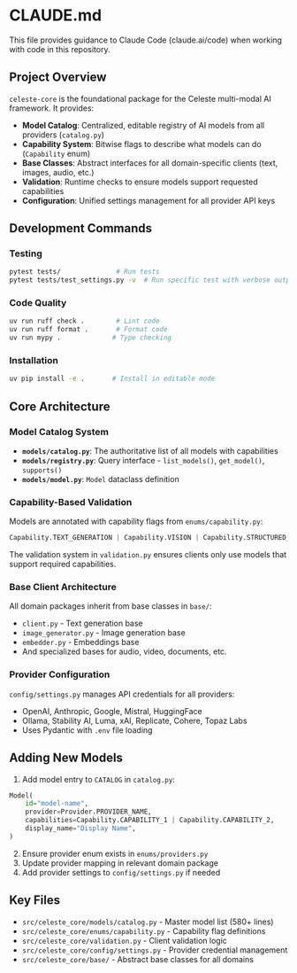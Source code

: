 # CLAUDE.md

This file provides guidance to Claude Code (claude.ai/code) when working with code in this repository.

## Project Overview

`celeste-core` is the foundational package for the Celeste multi-modal AI framework. It provides:

- **Model Catalog**: Centralized, editable registry of AI models from all providers (`catalog.py`)
- **Capability System**: Bitwise flags to describe what models can do (`Capability` enum)
- **Base Classes**: Abstract interfaces for all domain-specific clients (text, images, audio, etc.)
- **Validation**: Runtime checks to ensure models support requested capabilities
- **Configuration**: Unified settings management for all provider API keys

## Development Commands

### Testing
```bash
pytest tests/              # Run tests
pytest tests/test_settings.py -v  # Run specific test with verbose output
```

### Code Quality
```bash
uv run ruff check .        # Lint code
uv run ruff format .       # Format code
uv run mypy .             # Type checking
```

### Installation
```bash
uv pip install -e .       # Install in editable mode
```

## Core Architecture

### Model Catalog System
- **`models/catalog.py`**: The authoritative list of all models with capabilities
- **`models/registry.py`**: Query interface - `list_models()`, `get_model()`, `supports()`
- **`models/model.py`**: `Model` dataclass definition

### Capability-Based Validation
Models are annotated with capability flags from `enums/capability.py`:
```python
Capability.TEXT_GENERATION | Capability.VISION | Capability.STRUCTURED_OUTPUT
```

The validation system in `validation.py` ensures clients only use models that support required capabilities.

### Base Client Architecture
All domain packages inherit from base classes in `base/`:
- `client.py` - Text generation base
- `image_generator.py` - Image generation base
- `embedder.py` - Embeddings base
- And specialized bases for audio, video, documents, etc.

### Provider Configuration
`config/settings.py` manages API credentials for all providers:
- OpenAI, Anthropic, Google, Mistral, HuggingFace
- Ollama, Stability AI, Luma, xAI, Replicate, Cohere, Topaz Labs
- Uses Pydantic with `.env` file loading

## Adding New Models

1. Add model entry to `CATALOG` in `catalog.py`:
```python
Model(
    id="model-name",
    provider=Provider.PROVIDER_NAME,
    capabilities=Capability.CAPABILITY_1 | Capability.CAPABILITY_2,
    display_name="Display Name",
)
```

2. Ensure provider enum exists in `enums/providers.py`
3. Update provider mapping in relevant domain package
4. Add provider settings to `config/settings.py` if needed

## Key Files

- `src/celeste_core/models/catalog.py` - Master model list (580+ lines)
- `src/celeste_core/enums/capability.py` - Capability flag definitions
- `src/celeste_core/validation.py` - Client validation logic
- `src/celeste_core/config/settings.py` - Provider credential management
- `src/celeste_core/base/` - Abstract base classes for all domains
